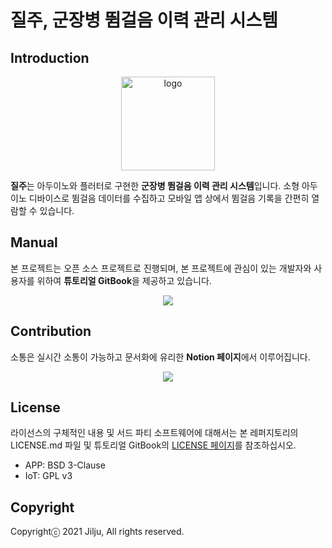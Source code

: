 # 질주, 군장병 뜀걸음 이력 관리 시스템

## Introduction
<p align="center">
  <img src="https://user-images.githubusercontent.com/89636826/136679726-d08def87-c4db-449d-88e4-edc5d289f72c.png" alt="logo" width="150" height="150" />
</p>

**질주**는 아두이노와 플러터로 구현한 **군장병 뜀걸음 이력 관리 시스템**입니다.
소형 아두이노 디바이스로 뜀걸음 데이터를 수집하고 모바일 앱 상에서 뜀걸음 기록을 간편히 열람할 수 있습니다.

## Manual
본 프로젝트는 오픈 소스 프로젝트로 진행되며, 본 프로젝트에 관심이 있는 개발자와 사용자를 위하여 **튜토리얼 GitBook**을 제공하고 있습니다.

<p align="center">
  <a href="https://jilju-1.gitbook.io/jilju/" target="_blank">
    <img src="https://img.shields.io/badge/GitBook-project_doc-blue?&style=for-the-badge&logo=github" />
  </a>
</p>

## Contribution
소통은 실시간 소통이 가능하고 문서화에 유리한 **Notion 페이지**에서 이루어집니다.

<p align="center">
  <a href="https://almondine-trumpet-4ea.notion.site/2228fbadc7144d19955c9f2e8e97064e" target="_blank">
    <img src="https://img.shields.io/badge/NOTION-team_page-green?&style=for-the-badge&logo=notion" />
  </a>
</p>

## License
라이선스의 구체적인 내용 및 서드 파티 소프트웨어에 대해서는 본 레퍼지토리의 LICENSE.md 파일 및 튜토리얼 GitBook의 <a href="https://jilju-1.gitbook.io/jilju/license">LICENSE 페이지</a>를 참조하십시오.
* APP: BSD 3-Clause
* IoT: GPL v3

## Copyright
Copyrightⓒ 2021 Jilju, All rights reserved.
